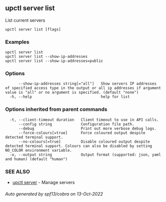 ## upctl server list

List current servers

```
upctl server list [flags]
```

### Examples

```
upctl server list
upctl server list --show-ip-addresses
upctl server list --show-ip-addresses=public
```

### Options

```
      --show-ip-addresses string[="all"]   Show servers IP addresses of specified access type in the output or all ip addresses if argument value is "all" or no argument is specified. (default "none")
  -h, --help                               help for list
```

### Options inherited from parent commands

```
  -t, --client-timeout duration   Client timeout to use in API calls.
      --config string             Configuration file path.
      --debug                     Print out more verbose debug logs.
      --force-colours[=true]      Force coloured output despite detected terminal support.
      --no-colours[=true]         Disable coloured output despite detected terminal support. Colours can also be disabled by setting NO_COLOR environment variable.
  -o, --output string             Output format (supported: json, yaml and human) (default "human")
```

### SEE ALSO

* [upctl server](upctl_server.md)	 - Manage servers

###### Auto generated by spf13/cobra on 13-Oct-2022
